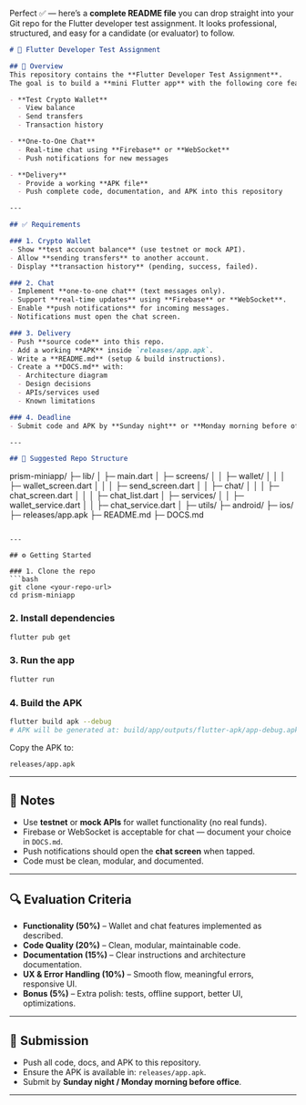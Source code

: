 Perfect ✅ — here’s a **complete README file** you can drop straight into your Git repo for the Flutter developer test assignment. It looks professional, structured, and easy for a candidate (or evaluator) to follow.

```markdown
# 🚀 Flutter Developer Test Assignment

## 📌 Overview
This repository contains the **Flutter Developer Test Assignment**.  
The goal is to build a **mini Flutter app** with the following core features:

- **Test Crypto Wallet**
  - View balance
  - Send transfers
  - Transaction history

- **One-to-One Chat**
  - Real-time chat using **Firebase** or **WebSocket**
  - Push notifications for new messages

- **Delivery**
  - Provide a working **APK file**
  - Push complete code, documentation, and APK into this repository

---

## ✅ Requirements

### 1. Crypto Wallet
- Show **test account balance** (use testnet or mock API).
- Allow **sending transfers** to another account.
- Display **transaction history** (pending, success, failed).

### 2. Chat
- Implement **one-to-one chat** (text messages only).
- Support **real-time updates** using **Firebase** or **WebSocket**.
- Enable **push notifications** for incoming messages.
- Notifications must open the chat screen.

### 3. Delivery
- Push **source code** into this repo.
- Add a working **APK** inside `releases/app.apk`.
- Write a **README.md** (setup & build instructions).
- Create a **DOCS.md** with:
  - Architecture diagram
  - Design decisions
  - APIs/services used
  - Known limitations

### 4. Deadline
- Submit code and APK by **Sunday night** or **Monday morning before office**.

---

## 📂 Suggested Repo Structure

```

prism-miniapp/
├─ lib/
│  ├─ main.dart
│  ├─ screens/
│  │  ├─ wallet/
│  │  │  ├─ wallet\_screen.dart
│  │  │  ├─ send\_screen.dart
│  │  ├─ chat/
│  │  │  ├─ chat\_screen.dart
│  │  │  ├─ chat\_list.dart
│  ├─ services/
│  │  ├─ wallet\_service.dart
│  │  ├─ chat\_service.dart
│  ├─ utils/
├─ android/
├─ ios/
├─ releases/app.apk
├─ README.md
├─ DOCS.md

````

---

## ⚙️ Getting Started

### 1. Clone the repo
```bash
git clone <your-repo-url>
cd prism-miniapp
````

### 2. Install dependencies

```bash
flutter pub get
```

### 3. Run the app

```bash
flutter run
```

### 4. Build the APK

```bash
flutter build apk --debug
# APK will be generated at: build/app/outputs/flutter-apk/app-debug.apk
```

Copy the APK to:

```
releases/app.apk
```

---

## 📝 Notes

* Use **testnet** or **mock APIs** for wallet functionality (no real funds).
* Firebase or WebSocket is acceptable for chat — document your choice in `DOCS.md`.
* Push notifications should open the **chat screen** when tapped.
* Code must be clean, modular, and documented.

---

## 🔍 Evaluation Criteria

* **Functionality (50%)** – Wallet and chat features implemented as described.
* **Code Quality (20%)** – Clean, modular, maintainable code.
* **Documentation (15%)** – Clear instructions and architecture documentation.
* **UX & Error Handling (10%)** – Smooth flow, meaningful errors, responsive UI.
* **Bonus (5%)** – Extra polish: tests, offline support, better UI, optimizations.

---

## 📧 Submission

* Push all code, docs, and APK to this repository.
* Ensure the APK is available in: `releases/app.apk`.
* Submit by **Sunday night / Monday morning before office**.

---

```

